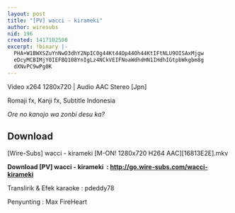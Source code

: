 ```yaml
---
layout: post
title: "[PV] wacci - kirameki"
author: wiresubs
nid: 196
created: 1417102500
excerpt: !binary |-
  PHA+W1BWXSZuYnNwO3dhY2NpIC0g44Kt44Op44Oh44KtIFtNLU9OISAxMjgw
  eDcyMCBIMjY0IEFBQ108YnIgLz4NCkVEIFNoaWdhdHN1IHdhIGtpbWkgbm8g
  dXNvPC9wPg0K
---
```

<p class="rtecenter">Video x264 1280x720&nbsp;|&nbsp;Audio AAC Stereo [Jpn]<br />
Romaji fx, Kanji fx, Subtitle Indonesia</p>

<p class="rtejustify"><em>Ore no kanojo wa zonbi desu ka?</em></p>

<h2>Download</h2>

<p>[Wire-Subs] wacci - kirameki [M-ON! 1280x720 H264 AAC][16813E2E].mkv</p>

<p><strong>Download [PV]&nbsp;wacci - kirameki &nbsp;:&nbsp;<a href="http://go.wire-subs.com/wacci-kirameki" target="_blank">http://go.wire-subs.com/wacci-kirameki</a></strong></p>

<p>Translirik &amp; Efek karaoke : pdeddy78<br />
Penyunting : Max FireHeart</p>
